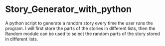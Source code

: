 # Story_Generator_with_python
A python script to generate a random story every time the user runs the program. I will first store the parts of the stories in different lists, then the Random module can be used to select the random parts of the story stored in different lists.

